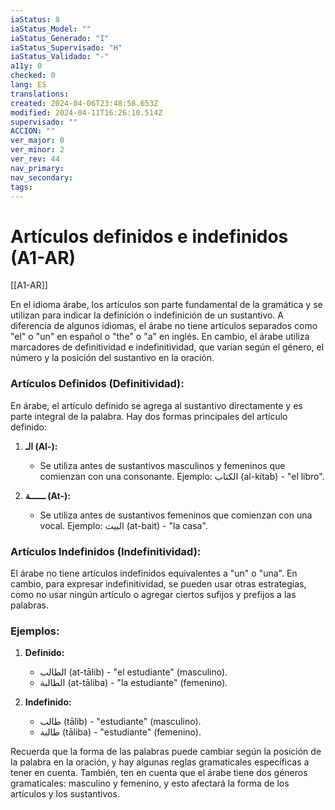 ```yaml
---
iaStatus: 8
iaStatus_Model: ""
iaStatus_Generado: "I"
iaStatus_Supervisado: "H"
iaStatus_Validado: "-"
a11y: 0
checked: 0
lang: ES
translations: 
created: 2024-04-06T23:48:58.653Z
modified: 2024-04-11T16:26:10.514Z
supervisado: ""
ACCION: ""
ver_major: 0
ver_minor: 2
ver_rev: 44
nav_primary: 
nav_secondary: 
tags:
---
```

# Artículos definidos e indefinidos (A1-AR)

[[A1-AR]]

En el idioma árabe, los artículos son parte fundamental de la gramática y se utilizan para indicar la definición o indefinición de un sustantivo. A diferencia de algunos idiomas, el árabe no tiene artículos separados como "el" o "un" en español o "the" o "a" en inglés. En cambio, el árabe utiliza marcadores de definitividad e indefinitividad, que varían según el género, el número y la posición del sustantivo en la oración.

### Artículos Definidos (Definitividad):

En árabe, el artículo definido se agrega al sustantivo directamente y es parte integral de la palabra. Hay dos formas principales del artículo definido:

1. **الـ (Al-):**
   - Se utiliza antes de sustantivos masculinos y femeninos que comienzan con una consonante. Ejemplo: الكتاب (al-kitab) - "el libro".

2. **ــــــة (At-):**
   - Se utiliza antes de sustantivos femeninos que comienzan con una vocal. Ejemplo: البيت (at-bait) - "la casa".

### Artículos Indefinidos (Indefinitividad):

El árabe no tiene artículos indefinidos equivalentes a "un" o "una". En cambio, para expresar indefinitividad, se pueden usar otras estrategias, como no usar ningún artículo o agregar ciertos sufijos y prefijos a las palabras.

### Ejemplos:

1. **Definido:**
   - الطالب (at-tālib) - "el estudiante" (masculino).
   - الطالبة (at-tāliba) - "la estudiante" (femenino).

2. **Indefinido:**
   - طالب (tālib) - "estudiante" (masculino).
   - طالبة (tāliba) - "estudiante" (femenino).

Recuerda que la forma de las palabras puede cambiar según la posición de la palabra en la oración, y hay algunas reglas gramaticales específicas a tener en cuenta. También, ten en cuenta que el árabe tiene dos géneros gramaticales: masculino y femenino, y esto afectará la forma de los artículos y los sustantivos.